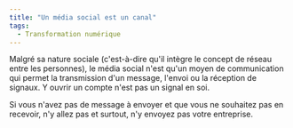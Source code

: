 ```yaml
---
title: "Un média social est un canal"
tags:
  - Transformation numérique
---
```


Malgré sa nature sociale (c'est-à-dire qu'il intègre le concept de réseau entre les personnes), le média social n'est qu'un moyen de communication qui permet la transmission d'un message, l'envoi ou la réception de signaux. Y ouvrir un compte n'est pas un signal en soi.

Si vous n'avez pas de message à envoyer et que vous ne souhaitez pas en recevoir, n'y allez pas et surtout, n'y envoyez pas votre entreprise.
